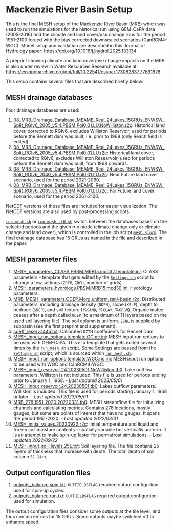 # Mackenzie River Basin Setup
 
This is the final MESH setup of the Mackenzie River Basin (MRB) which was used to run the simulations for the historical run using GEM-CaPA data (2005-2016) and the climate and land cover/use change runs for the period 1951-2100 forced with the bias corrected downscaled scenarios (CanRCM4-WGC). Model setup and validation are described in this Journal of Hydrology paper:
https://doi.org/10.1016/j.jhydrol.2025.133134

A preprint showing climate and land cover/use change impacts on the MRB is also under review in Water Resources Research available at:
https://essopenarchive.org/doi/full/10.22541/essoar.173082837.77691678

This setup contains several files that are described briefly below.

## MESH drainage databases

Four drainage databases are used:

1. [08_MRB_Drainage_Database_MEAME_Real_24Lakes_15GRUs_ENWSW_Split_RGIv6_2005_v5.4.PBSM.Pol0.01.LU.NoWilliston.r2c](08_MRB_Drainage_Database_MEAME_Real_24Lakes_15GRUs_ENWSW_Split_RGIv6_2005_v5.4.PBSM.Pol0.01.LU.NoWilliston.r2c): Historical land cover, corrected to RGIv6, excludes Williston Reservoir, used for periods before the Bennett dam was built, i.e. prior to 1968 (only Reach field is edited).
2. [08_MRB_Drainage_Database_MEAME_Real_24Lakes_15GRUs_ENWSW_Split_RGIv6_2005_v5.4.PBSM.Pol0.01.LU.r2c](08_MRB_Drainage_Database_MEAME_Real_24Lakes_15GRUs_ENWSW_Split_RGIv6_2005_v5.4.PBSM.Pol0.01.LU.r2c): Historical land cover, corrected to RGIv6, excludes Williston Researvoir, used for periods before the Bennett dam was built, from 1968 onwards.
3. [08_MRB_Drainage_Database_MEAME_Real_24Lakes_15GRUs_ENWSW_Split_RGIv6_2040_v5.4.PBSM.Pol0.01.LU.r2c](08_MRB_Drainage_Database_MEAME_Real_24Lakes_15GRUs_ENWSW_Split_RGIv6_2040_v5.4.PBSM.Pol0.01.LU.r2c): Near Future land cover scenario, used for the period 2021-2060.
4. [08_MRB_Drainage_Database_MEAME_Real_24Lakes_15GRUs_ENWSW_Split_RGIv6_2085_v5.4.PBSM.Pol0.01.LU.r2c](08_MRB_Drainage_Database_MEAME_Real_24Lakes_15GRUs_ENWSW_Split_RGIv6_2085_v5.4.PBSM.Pol0.01.LU.r2c): Far Future land cover scenario, used for the period 2061-2100.

NetCDF versions of these files are included for easier visualization. The NetCDF versions are also used by post-processing scripts.

[`run_mesh.sh`](run_mesh.sh) or [`run_mesh_.LU.sh`](run_mesh_.LU.sh) switch between the databases based on the selected periods and the given run mode (climate change only or climate change and land cover), which is controlled in the job script [`mesh.slurm`](mesh.slurm). The final drainage database has 15 GRUs as named in the file and described in the paper.

## MESH parameter files

1. [MESH_parameters_CLASS.PBSM.MRB15.mod32.template.ini](MESH_parameters_CLASS.PBSM.MRB15.mod32.template.ini): CLASS parameters - template that gets edited by the [`Settings.sh`](Settings.sh) script to change a few settings (`ZRFM`, `ZRFH`, number of grids).
2. [MESH_parameters_hydrology.PBSM.MRB15.mod30.ini](MESH_parameters_hydrology.PBSM.MRB15.mod30.ini): Hydrology parameters.
3. [MRB_MESH_parameters.ODEP.Morg.uniform.zsnl-basin.r2c](MRB_MESH_parameters.ODEP.Morg.uniform.zsnl-basin.r2c): Distributed parameters, including drainage density (`DDEN`), slope (`XSLP`), depth to bedrock (`SDEP`), and soil texture (%`SAND`, %`CLAY`, %`ORGM`). Organic matter ceases after a depth called `ODEP` (to a maximum of 11 layers based on the used soil layering file). The soil column is uniform. `ZSNL` is supplied by subbasin (see the first preprint and supplement).
4. [coeff_reserv.1445.txt](coeff_reserv.1445.txt): Calibrated `DZT`R coefficients for Bennet Dam.
5. [MESH_input_run_options.template.GC.nc.ini](MESH_input_run_options.template.GC.nc.ini): MESH input run options to be used with GEM-CaPA. This is a template that gets edited several times by the [`run_mesh.sh`](run_mesh.sh) script. Some Settings are passed from the [`Settings.sh`](Settings.sh) script, which is sourced within [`run_mesh.sh`](run_mesh.sh).
6. [MESH_input_run_options.template.WGC.nc.ini](MESH_input_run_options.template.WGC.nc.ini): MESH input run options to be used with WGC and CanRCM4-WGC.
7. [MESH_input_reservoir.24.20230501.NoWilliston.tb0](MESH_input_reservoir.24.20230501.NoWilliston.tb0): Lake outflow parameters. Williston is not included. This file is used for periods ending prior to January 1, 1968. - _Last updated 2023/05/01_
8. [MESH_input_reservoir.24.20230501.tb0](MESH_input_reservoir.24.20230501.tb0): Lakes outflow parameters. Williston is included. This file is used for periods starting January 1, 1968 or later. - _Last updated 2023/05/01_
9. [MRB_278.1951-2020.20220331.tb0](MRB_278.1951-2020.20220331.tb0): MESH streamflow file for initializing channels and calculating metrics. Contains 278 locations, mostly gauges, but some are points of interest that have no gauges. It spans the period 1951-2020. - _Last updated 2022/03/31_
10. [MESH_initial_values.20220922.r2c](MESH_initial_values.20220922.r2c): Initial temperature and liquid and frozen soil moisture contents - spatially variable but vertically uniform. It is an attempt to make spin-up faster for permafrost simulations. - _Last updated 2022/09/22_
11. [MESH_input_soil_levels.25L.txt](MESH_input_soil_levels.25L.txt): Soil layering file. The file contains 25 layers of thickness that increase with depth. The total depth of soil column `51.24`m.

## Output configuration files

1. [outputs_balance.spin.txt](outputs_balance.spin.txt): `OUTFIELDSFLAG` required output configurtion used for spin-up cycles.
2. [outputs_balance.run.txt](outputs_balance.run.txt): `OUTFIELDSFLAG` required output configurtion used for simulation.

The output configuration files consider some outputs at the tile level, and thus contain entries for 15 GRUs. Some outputs maybe switched off to enhance speed.
